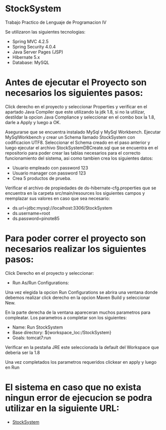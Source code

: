 # StockSystem
Trabajo Practico de Lenguaje de Programacion IV

Se utilizaron las siguientes tecnologias:

  * Spring MVC 4.2.5
  * Spring Security 4.0.4
  * Java Server Pages (JSP)
  * Hibernate 5.x
  * Database: MySQL

# Antes de ejecutar el Proyecto son necesarios los siguientes pasos:

Click derecho en el proyecto y seleccionar Properties y verificar en el apartado Java Compiler que este utilizando la jdk 1.8, si no la utilizar, destildar la opcion Java Compliance y seleccionar en el combo box la 1.8, darle a Apply y luego a OK.

Asegurarse que se encuentra instalado MySql y MySql Workbench.
Ejecutar MySqlWorkbench y crear un Schema llamado StockSystem con codificacion UTF8.
Seleccionar el Schema creado en el paso anterior y luego ejecutar el archivo StockSystemDBCreate.sql que se encuentra en el repositorio para poder crear las tablas necesarios para el correcto funcionamiento del sistema, asi como tambien crea los siguientes datos:

 * Usuario empleado con password 123
 * Usuario manager  con password 123
 * Crea 5 productos de prueba.
 
Verificar el archivo de propiedades de ds-hibernate-cfg.properties que se encuentra en la carpeta src/main/resources los siguientes campos y reemplazar sus valores en caso que sea necesario:
 
  * ds.url=jdbc:mysql://localhost:3306/StockSystem
  * ds.username=root
  * ds.password=pinote85

# Para poder correr el proyecto son necesarios realizar los siguientes pasos:

Click Derecho en el proyecto y seleccionar:

  * Run As/Run Configurations:
        
Una vez elegida la opcion Run Configurations se abrira una ventana donde debemos realizar click derecho en la opcion Maven Build y seleccionar New.

En la parte derecha de la ventana apareceran muchos parametros para compleatar. Los parametros a completar son los siguientes:

  * Name: Run StockSystem
  * Base directory: ${workspace_loc:/StockSystem}
  * Goals: tomcat7:run
        
Verificar en la pestaña JRE este seleccionada la default del Workspace que deberia ser la 1.8

Una vez completados los parametros requeridos clickear en apply y luego en Run

# El sistema en caso que no exista ningun error de ejecucion se podra utilizar en la siguiente URL:

  * [StockSystem](http://localhost:8080/StockSystem/)
